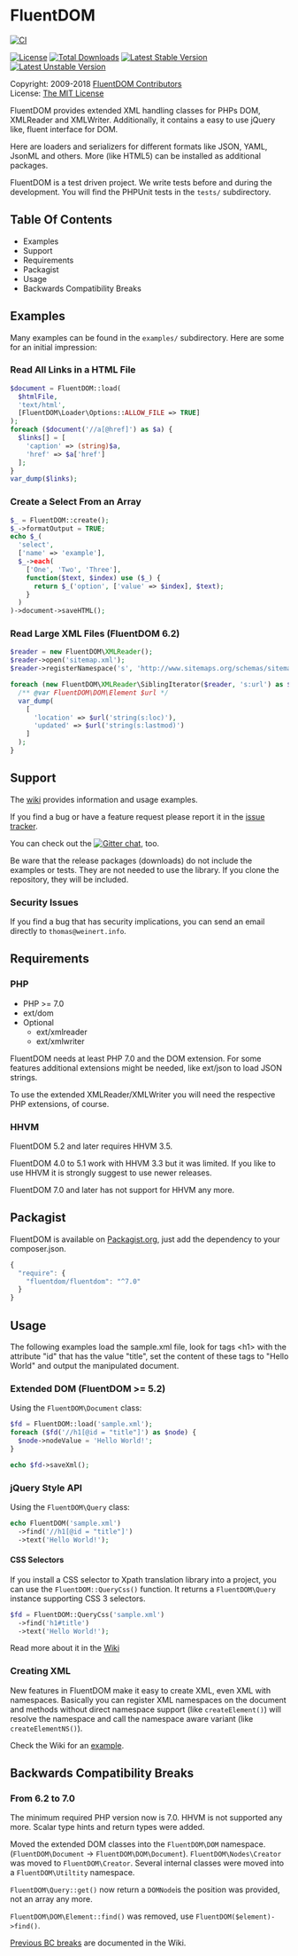 # FluentDOM

[![CI](https://github.com/ThomasWeinert/FluentDOM/actions/workflows/ci.yml/badge.svg)](https://github.com/ThomasWeinert/FluentDOM/actions/workflows/ci.yml)

[comment]: <> ([![Code Coverage]&#40;https://img.shields.io/scrutinizer/coverage/g/fluentdom/fluentdom.svg&#41;]&#40;https://scrutinizer-ci.com/g/FluentDOM/FluentDOM/?branch=master&#41;)
[comment]: <> ([![Scrutinizer Code Quality]&#40;https://img.shields.io/scrutinizer/g/fluentdom/fluentdom.svg&#41;]&#40;https://scrutinizer-ci.com/g/FluentDOM/FluentDOM/?branch=master&#41;)

[![License](https://img.shields.io/packagist/l/fluentdom/fluentdom.svg)](http://opensource.org/licenses/mit-license.php)
[![Total Downloads](https://img.shields.io/packagist/dt/fluentdom/fluentdom.svg)](https://packagist.org/packages/fluentdom/fluentdom)
[![Latest Stable Version](https://img.shields.io/packagist/v/fluentdom/fluentdom.svg)](https://packagist.org/packages/fluentdom/fluentdom)
[![Latest Unstable Version](https://img.shields.io/packagist/vpre/fluentdom/fluentdom.svg)](https://packagist.org/packages/fluentdom/fluentdom)

Copyright: 2009-2018 [FluentDOM Contributors](https://github.com/ThomasWeinert/FluentDOM/graphs/contributors)<br />
License: [The MIT License](http://www.opensource.org/licenses/mit-license.php) <br />

FluentDOM provides extended XML handling classes for PHPs DOM, XMLReader and XMLWriter.
Additionally, it contains a easy to use jQuery like, fluent interface for DOM.

Here are loaders and serializers for different formats like JSON, YAML, JsonML and others.
More (like HTML5) can be installed as additional packages.

FluentDOM is a test driven project. We write tests before and during the
development. You will find the PHPUnit tests in the `tests/` subdirectory.

## Table Of Contents
* Examples
* Support
* Requirements
* Packagist
* Usage
* Backwards Compatibility Breaks

## Examples

Many examples can be found in the `examples/` subdirectory. Here are
some for an initial impression:

### Read All Links in a HTML File

```php
$document = FluentDOM::load(
  $htmlFile,
  'text/html',
  [FluentDOM\Loader\Options::ALLOW_FILE => TRUE]
);
foreach ($document('//a[@href]') as $a) {
  $links[] = [
    'caption' => (string)$a,
    'href' => $a['href']
  ];
}
var_dump($links);
```

### Create a Select From an Array

```php
$_ = FluentDOM::create();
$_->formatOutput = TRUE;
echo $_(
  'select',
  ['name' => 'example'],
  $_->each(
    ['One', 'Two', 'Three'],
    function($text, $index) use ($_) {
      return $_('option', ['value' => $index], $text);
    }
  )
)->document->saveHTML();
```

### Read Large XML Files (FluentDOM 6.2)

```php
$reader = new FluentDOM\XMLReader();
$reader->open('sitemap.xml');
$reader->registerNamespace('s', 'http://www.sitemaps.org/schemas/sitemap/0.9');

foreach (new FluentDOM\XMLReader\SiblingIterator($reader, 's:url') as $url) {
  /** @var FluentDOM\DOM\Element $url */
  var_dump(
    [
      'location' => $url('string(s:loc)'),
      'updated' => $url('string(s:lastmod)')
    ]
  );
}
```

## Support

The [wiki](https://github.com/ThomasWeinert/FluentDOM/wiki) provides information and usage examples.

If you find a bug or have a feature request please report it in the [issue tracker](https://github.com/ThomasWeinert/FluentDOM/issues).

You can check out the [![Gitter chat](https://img.shields.io/badge/gitter-join--chat-blue.svg)](https://gitter.im/ThomasWeinert/FluentDOM), too.

Be ware that the release packages (downloads) do not include the examples or tests. They are not needed
to use the library. If you clone the repository, they will be included.


### Security Issues

If you find a bug that has security implications, you can send an email directly to `thomas@weinert.info`.

## Requirements

### PHP

 * PHP >= 7.0
 * ext/dom
 * Optional
    * ext/xmlreader
    * ext/xmlwriter

FluentDOM needs at least PHP 7.0 and the DOM extension. For some features
additional extensions might be needed, like ext/json to load JSON strings.

To use the extended XMLReader/XMLWriter you will need the respective PHP extensions,
of course.

### HHVM

FluentDOM 5.2 and later requires HHVM 3.5.

FluentDOM 4.0 to 5.1 work with HHVM 3.3 but it was limited. If you like to use
HHVM it is strongly suggest to use newer releases.

FluentDOM 7.0 and later has not support for HHVM any more.

## Packagist

FluentDOM is available on [Packagist.org](https://packagist.org/packages/fluentdom/fluentdom), 
just add the dependency to your composer.json.

```javascript
{
  "require": {
    "fluentdom/fluentdom": "^7.0"
  }
}
```

## Usage

The following examples load the sample.xml file,
look for tags &lt;h1> with the attribute "id" that has the value "title",
set the content of these tags to "Hello World" and output the manipulated
document.

### Extended DOM (FluentDOM >= 5.2)

Using the `FluentDOM\Document` class:

```php
$fd = FluentDOM::load('sample.xml');
foreach ($fd('//h1[@id = "title"]') as $node) {
  $node->nodeValue = 'Hello World!';
}

echo $fd->saveXml();
```

### jQuery Style API

Using the `FluentDOM\Query` class:

```php
echo FluentDOM('sample.xml')
  ->find('//h1[@id = "title"]')
  ->text('Hello World!');
```

#### CSS Selectors

If you install a CSS selector to Xpath translation library into a project,
you can use the `FluentDOM::QueryCss()` function. It returns a `FluentDOM\Query` instance
supporting CSS 3 selectors.

```php
$fd = FluentDOM::QueryCss('sample.xml')
  ->find('h1#title')
  ->text('Hello World!');
```

Read more about it in the [Wiki](https://github.com/ThomasWeinert/FluentDOM/wiki/CSS-Selectors)

### Creating XML

New features in FluentDOM make it easy to create XML, even XML with namespaces. Basically
you can register XML namespaces on the document and methods without direct namespace support 
(like `createElement()`) will resolve the namespace and call the namespace aware variant 
(like `createElementNS()`).

Check the Wiki for an [example](https://github.com/ThomasWeinert/FluentDOM/wiki/Creating-XML-with-Namespaces-%28Atom%29).

## Backwards Compatibility Breaks

### From 6.2 to 7.0

The minimum required PHP version now is 7.0. HHVM is not supported any more.
Scalar type hints and return types were added.

Moved the extended DOM classes into the `FluentDOM\DOM` namespace. 
(`FluentDOM\Document` -> `FluentDOM\DOM\Document`). `FluentDOM\Nodes\Creator` was moved
to `FluentDOM\Creator`. Several internal classes were moved into a `FluentDOM\Utiltity`
namespace.

`FluentDOM\Query::get()` now return a `DOMNode`is the position was provided, not an array
any more.

`FluentDOM\DOM\Element::find()` was removed, use `FluentDOM($element)->find()`.

[Previous BC breaks](https://github.com/ThomasWeinert/FluentDOM/wiki/Backwards-Compatibility) are documented in the Wiki.

